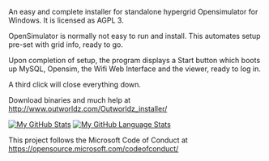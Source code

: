 An easy and complete installer for standalone hypergrid Opensimulator for Windows.  It is licensed as AGPL 3.

OpenSimulator is normally not easy to run and install. This automates setup pre-set with grid info, ready to go.

Upon completion of setup, the program displays a Start button which boots up MySQL, Opensim, the Wifi Web Interface and the viewer, ready to log in.  

A third click will close everything down.

Download binaries and much help at http://www.outworldz.com/Outworldz_installer/

[![My GitHub Stats](https://github-readme-stats.vercel.app/api/?username=outworldz&count_private=true&theme=tokyonight&showicons=true)]()
[![My GitHub Language Stats](https://github-readme-stats.vercel.app/api/top-langs/?username=outworldz&langs_count=7&theme=tokyonight)]()


This project follows the Microsoft Code of Conduct at https://opensource.microsoft.com/codeofconduct/
